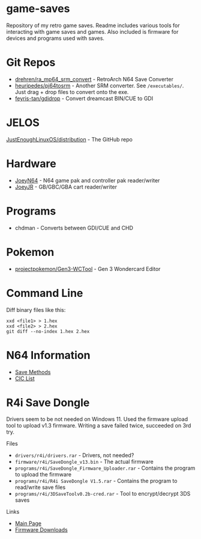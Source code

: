 # game-saves

Repository of my retro game saves. Readme includes various tools for interacting with game saves and games. Also included is firmware for devices and programs used with saves.

# Git Repos

* [drehren/ra_mp64_srm_convert](https://github.com/drehren/ra_mp64_srm_convert) - RetroArch N64 Save Converter
* [heuripedes/pj64tosrm](https://github.com/heuripedes/pj64tosrm) - Another SRM converter. See `/executables/`. Just drag + drop files to convert onto the exe.
* [feyris-tan/gdidrop](https://github.com/feyris-tan/gdidrop) - Convert dreamcast BIN/CUE to GDI

# JELOS

[JustEnoughLinuxOS/distribution](https://github.com/JustEnoughLinuxOS/distribution) - The GitHub repo

# Hardware

* [JoeyN64](https://bennvenn.myshopify.com/products/joeyn64-cart-flasher) - N64 game pak and controller pak reader/writer
* [JoeyJR](https://bennvenn.myshopify.com/products/usb-gb-c-cart-dumper-the-joey-jr) - GB/GBC/GBA cart reader/writer

# Programs

* chdman - Converts between GDI/CUE and CHD

# Pokemon

* [projectpokemon/Gen3-WCTool](https://github.com/projectpokemon/Gen3-WCTool) - Gen 3 Wondercard Editor

# Command Line

Diff binary files like this:
```
xxd <file1> > 1.hex
xxd <file2> > 2.hex
git diff --no-index 1.hex 2.hex
```

# N64 Information

* [Save Methods](http://micro-64.com/database/gamesave.shtml)
* [CIC List](http://micro-64.com/database/gamecic.shtml)

# R4i Save Dongle

Drivers seem to be not needed on Windows 11.
Used the firmware upload tool to upload v1.3 firmware.
Writing a save failed twice, succeeded on 3rd try.

Files
* `drivers/r4i/drivers.rar` - Drivers, not needed?
* `firmware/r4i/SaveDongle_v13.bin` - The actual firmware
* `programs/r4i/SaveDongle_Firmware_Uploader.rar` - Contains the program to upload the firmware
* `programs/r4i/R4i SaveDongle V1.5.rar` - Contains the program to read/write save files
* `programs/r4i/3DSaveToolv0.2b-cred.rar` - Tool to encrypt/decrypt 3DS saves

Links
* [Main Page](http://www.r4i-sdhc.com/SaveDongle.asp)
* [Firmware Downloads](http://www.r4i-sdhc.com/Upgrade.asp)